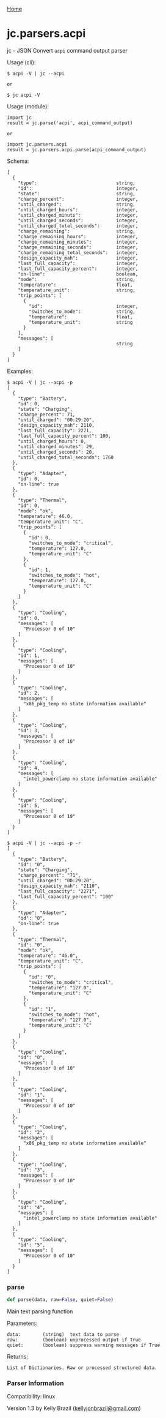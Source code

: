 [Home](https://kellyjonbrazil.github.io/jc/)
<a id="jc.parsers.acpi"></a>

# jc.parsers.acpi

jc - JSON Convert `acpi` command output parser

Usage (cli):

    $ acpi -V | jc --acpi

    or

    $ jc acpi -V

Usage (module):

    import jc
    result = jc.parse('acpi', acpi_command_output)

    or

    import jc.parsers.acpi
    result = jc.parsers.acpi.parse(acpi_command_output)

Schema:

    [
      {
        "type":                             string,
        "id":                               integer,
        "state":                            string,
        "charge_percent":                   integer,
        "until_charged":                    string,
        "until_charged_hours":              integer,
        "until_charged_minuts":             integer,
        "until_charged_seconds":            integer,
        "until_charged_total_seconds":      integer,
        "charge_remaining":                 string,
        "charge_remaining_hours":           integer,
        "charge_remaining_minutes":         integer,
        "charge_remaining_seconds":         integer,
        "charge_remaining_total_seconds":   integer,
        "design_capacity_mah":              integer,
        "last_full_capacity":               integer,
        "last_full_capacity_percent":       integer,
        "on-line":                          boolean,
        "mode":                             string,
        "temperature":                      float,
        "temperature_unit":                 string,
        "trip_points": [
          {
            "id":                           integer,
            "switches_to_mode":             string,
            "temperature":                  float,
            "temperature_unit":             string
          }
        ],
        "messages": [
                                            string
        ]
      }
    ]

Examples:

    $ acpi -V | jc --acpi -p
    [
      {
        "type": "Battery",
        "id": 0,
        "state": "Charging",
        "charge_percent": 71,
        "until_charged": "00:29:20",
        "design_capacity_mah": 2110,
        "last_full_capacity": 2271,
        "last_full_capacity_percent": 100,
        "until_charged_hours": 0,
        "until_charged_minutes": 29,
        "until_charged_seconds": 20,
        "until_charged_total_seconds": 1760
      },
      {
        "type": "Adapter",
        "id": 0,
        "on-line": true
      },
      {
        "type": "Thermal",
        "id": 0,
        "mode": "ok",
        "temperature": 46.0,
        "temperature_unit": "C",
        "trip_points": [
          {
            "id": 0,
            "switches_to_mode": "critical",
            "temperature": 127.0,
            "temperature_unit": "C"
          },
          {
            "id": 1,
            "switches_to_mode": "hot",
            "temperature": 127.0,
            "temperature_unit": "C"
          }
        ]
      },
      {
        "type": "Cooling",
        "id": 0,
        "messages": [
          "Processor 0 of 10"
        ]
      },
      {
        "type": "Cooling",
        "id": 1,
        "messages": [
          "Processor 0 of 10"
        ]
      },
      {
        "type": "Cooling",
        "id": 2,
        "messages": [
          "x86_pkg_temp no state information available"
        ]
      },
      {
        "type": "Cooling",
        "id": 3,
        "messages": [
          "Processor 0 of 10"
        ]
      },
      {
        "type": "Cooling",
        "id": 4,
        "messages": [
          "intel_powerclamp no state information available"
        ]
      },
      {
        "type": "Cooling",
        "id": 5,
        "messages": [
          "Processor 0 of 10"
        ]
      }
    ]

    $ acpi -V | jc --acpi -p -r
    [
      {
        "type": "Battery",
        "id": "0",
        "state": "Charging",
        "charge_percent": "71",
        "until_charged": "00:29:20",
        "design_capacity_mah": "2110",
        "last_full_capacity": "2271",
        "last_full_capacity_percent": "100"
      },
      {
        "type": "Adapter",
        "id": "0",
        "on-line": true
      },
      {
        "type": "Thermal",
        "id": "0",
        "mode": "ok",
        "temperature": "46.0",
        "temperature_unit": "C",
        "trip_points": [
          {
            "id": "0",
            "switches_to_mode": "critical",
            "temperature": "127.0",
            "temperature_unit": "C"
          },
          {
            "id": "1",
            "switches_to_mode": "hot",
            "temperature": "127.0",
            "temperature_unit": "C"
          }
        ]
      },
      {
        "type": "Cooling",
        "id": "0",
        "messages": [
          "Processor 0 of 10"
        ]
      },
      {
        "type": "Cooling",
        "id": "1",
        "messages": [
          "Processor 0 of 10"
        ]
      },
      {
        "type": "Cooling",
        "id": "2",
        "messages": [
          "x86_pkg_temp no state information available"
        ]
      },
      {
        "type": "Cooling",
        "id": "3",
        "messages": [
          "Processor 0 of 10"
        ]
      },
      {
        "type": "Cooling",
        "id": "4",
        "messages": [
          "intel_powerclamp no state information available"
        ]
      },
      {
        "type": "Cooling",
        "id": "5",
        "messages": [
          "Processor 0 of 10"
        ]
      }
    ]

<a id="jc.parsers.acpi.parse"></a>

### parse

```python
def parse(data, raw=False, quiet=False)
```

Main text parsing function

Parameters:

    data:        (string)  text data to parse
    raw:         (boolean) unprocessed output if True
    quiet:       (boolean) suppress warning messages if True

Returns:

    List of Dictionaries. Raw or processed structured data.

### Parser Information
Compatibility:  linux

Version 1.3 by Kelly Brazil (kellyjonbrazil@gmail.com)
